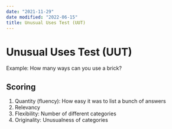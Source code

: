 ```yaml
---
date: "2021-11-29"
date modified: "2022-06-15"
title: Unusual Uses Test (UUT)
---
```


# Unusual Uses Test (UUT)
Example: How many ways can you use a brick?

## Scoring
1. Quantity (fluency): How easy it was to list a bunch of answers
2. Relevancy
3. Flexibility: Number of different categories
4. Originality: Unusualness of categories
